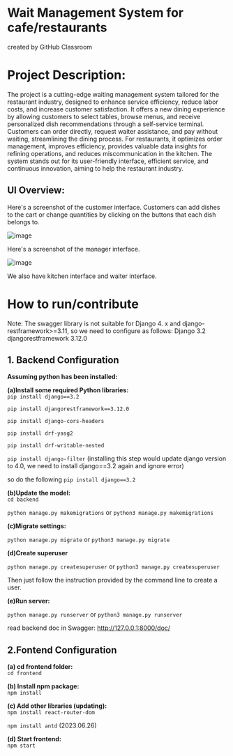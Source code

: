 # Wait Management System for cafe/restaurants
created by GitHub Classroom

# Project Description:
The project is a cutting-edge waiting management system tailored for the restaurant industry, designed to enhance service efficiency, reduce labor costs, and increase customer satisfaction. It offers a new dining experience by allowing customers to select tables, browse menus, and receive personalized dish recommendations through a self-service terminal. Customers can order directly, request waiter assistance, and pay without waiting, streamlining the dining process. For restaurants, it optimizes order management, improves efficiency, provides valuable data insights for refining operations, and reduces miscommunication in the kitchen. The system stands out for its user-friendly interface, efficient service, and continuous innovation, aiming to help the restaurant industry.

## UI Overview:
Here's a screenshot of the customer interface. Customers can add dishes to the cart or change quantities by clicking on the buttons that each dish belongs to.

![image](https://github.com/dragonfxr/waitManagementSys_React/assets/112178497/4ec0ee4b-99ec-4009-850e-511b12e4647d)

Here's a screenshot of the manager interface.

![image](https://github.com/dragonfxr/waitManagementSys_React/assets/112178497/68059893-18d7-4c4c-a5f5-4f8a5cef8316)

We also have kitchen interface and waiter interface.

# How to run/contribute

Note: The swagger library is not suitable for Django 4. x and django-restframework>=3.11, so we need to configure as follows:
Django              3.2
djangorestframework 3.12.0

## 1. Backend Configuration

**Assuming python has been installed:**

**(a)Install some required Python libraries:**  
`pip install django==3.2`  

`pip install djangorestframework==3.12.0`  

`pip install django-cors-headers`  

`pip install drf-yasg2`  

`pip install drf-writable-nested`  

`pip install django-filter` (installing this step would update django version to 4.0, we need to install django==3.2 again and ignore error)  

so do the following
`pip install django==3.2`  

**(b)Update the model:**  
`cd backend`

`python manage.py makemigrations` or
`python3 manage.py makemigrations`

**(c)Migrate settings:**  

`python manage.py migrate` or
`python3 manage.py migrate`

**(d)Create superuser**

`python manage.py createsuperuser` or
`python3 manage.py createsuperuser`

Then just follow the instruction provided by the command line to create a user.

**(e)Run server:**  

`python manage.py runserver` or
`python3 manage.py runserver`

read backend doc in Swagger: http://127.0.0.1:8000/doc/

## 2.Fontend Configuration
**(a) cd frontend folder:**  
`cd frontend`
    
**(b) Install npm package:**  
`npm install`

**(c) Add other libraries (updating):**  
`npm install react-router-dom`  

`npm install antd` (2023.06.26)  

**(d) Start frontend:**  
`npm start`

